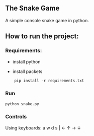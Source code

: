 ## The Snake Game

A simple console snake game in python.

## How to run the project:

### Requirements:

* install python

* install packets
```python
    pip install -r requirements.txt
```
### Run
```python
python snake.py
```

### Controls
Using keyboards: a w d s | ← ↑ → ↓